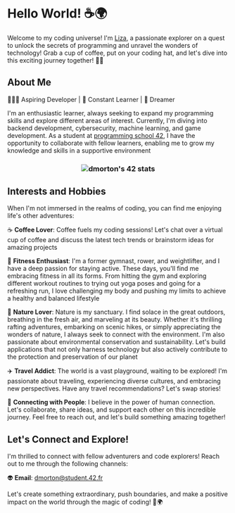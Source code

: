 # Hello World! ☕️🌍

Welcome to my coding universe! I'm <a href="https://t.me/stormbel" target="_blank">Liza</a>, a passionate explorer on a quest to unlock the secrets of programming and unravel the wonders of technology! Grab a cup of coffee, put on your coding hat, and let's dive into this exciting journey together! 🚀✨

## About Me

👩🏽‍💻 Aspiring Developer | 🌱 Constant Learner | 🌟 Dreamer

I'm an enthusiastic learner, always seeking to expand my programming skills and explore different areas of interest. Currently, I'm diving into backend development, cybersecurity, machine learning, and game development. As a student at <a href="https://42.fr/en/homepage" target="_blank">programming school 42</a>, I have the opportunity to collaborate with fellow learners, enabling me to grow my knowledge and skills in a supportive environment

<h3 align="center"><img src="https://badge42.vercel.app/api/v2/cl9603a7u00730gl7e4po06n5/stats?cursusId=21&coalitionId=45" alt="dmorton's 42 stats" /></a></h3>

## Interests and Hobbies

When I'm not immersed in the realms of coding, you can find me enjoying life's other adventures:

☕️ **Coffee Lover**: Coffee fuels my coding sessions! Let's chat over a virtual cup of coffee and discuss the latest tech trends or brainstorm ideas for amazing projects

🏓 **Fitness Enthusiast**: I'm a former gymnast, rower, and weightlifter, and I have a deep passion for staying active. These days, you'll find me embracing fitness in all its forms. From hitting the gym and exploring different workout routines to trying out yoga poses and going for a refreshing run, I love challenging my body and pushing my limits to achieve a healthy and balanced lifestyle

🌿 **Nature Lover**: Nature is my sanctuary. I find solace in the great outdoors, breathing in the fresh air, and marveling at its beauty. Whether it's thrilling rafting adventures, embarking on scenic hikes, or simply appreciating the wonders of nature, I always seek to connect with the environment. I'm also passionate about environmental conservation and sustainability. Let's build applications that not only harness technology but also actively contribute to the protection and preservation of our planet

✈️ **Travel Addict**: The world is a vast playground, waiting to be explored! I'm passionate about traveling, experiencing diverse cultures, and embracing new perspectives. Have any travel recommendations? Let's swap stories!

🌈 **Connecting with People**: I believe in the power of human connection. Let's collaborate, share ideas, and support each other on this incredible journey. Feel free to reach out, and let's build something amazing together!

## Let's Connect and Explore!

I'm thrilled to connect with fellow adventurers and code explorers! Reach out to me through the following channels:

👽 **Email**: dmorton@student.42.fr

Let's create something extraordinary, push boundaries, and make a positive impact on the world through the magic of coding! 🌟🌍


